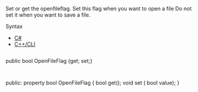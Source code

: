 Set or get the openfileflag. Set this flag when you want to open a file Do not set it when you want to save a file.

Syntax

* [C#](#i-syntax-CS)
* [C++/CLI](#i-syntax-CPP2005)

```
```
public bool OpenFileFlag {get; set;}
```
```

```
```
public:
property bool OpenFileFlag {
   bool get();
   void set (    bool value);
}
```
```


